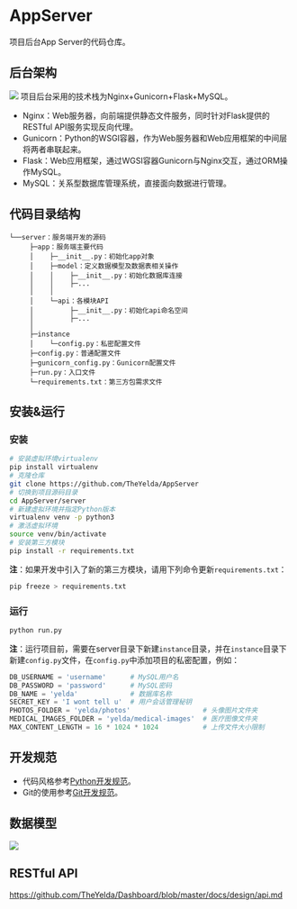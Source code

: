 # AppServer
项目后台App Server的代码仓库。

## 后台架构
![](https://raw.githubusercontent.com/TheYelda/AppServer/master/doc/architecture.png)
项目后台采用的技术栈为Nginx+Gunicorn+Flask+MySQL。

- Nginx：Web服务器，向前端提供静态文件服务，同时针对Flask提供的RESTful API服务实现反向代理。
- Gunicorn：Python的WSGI容器，作为Web服务器和Web应用框架的中间层将两者串联起来。
- Flask：Web应用框架，通过WGSI容器Gunicorn与Nginx交互，通过ORM操作MySQL。
- MySQL：关系型数据库管理系统，直接面向数据进行管理。

## 代码目录结构
```
└──server：服务端开发的源码
     ├─app：服务端主要代码
     │    ├─__init__.py：初始化app对象
     │    ├─model：定义数据模型及数据表相关操作
     │    │    ├─__init__.py：初始化数据库连接
     │    │    ├─...
     │    │
     │    └─api：各模块API
     │         ├─__init__.py：初始化api命名空间
     │         ├─...
     │
     ├─instance
     │    └─config.py：私密配置文件
     ├─config.py：普通配置文件
     ├─gunicorn_config.py：Gunicorn配置文件
     ├─run.py：入口文件
     └─requirements.txt：第三方包需求文件
```

## 安装&运行
### 安装
```bash
# 安装虚拟环境virtualenv
pip install virtualenv
# 克隆仓库
git clone https://github.com/TheYelda/AppServer
# 切换到项目源码目录
cd AppServer/server
# 新建虚拟环境并指定Python版本
virtualenv venv -p python3
# 激活虚拟环境
source venv/bin/activate
# 安装第三方模块
pip install -r requirements.txt
```
**注**：如果开发中引入了新的第三方模块，请用下列命令更新`requirements.txt`：
```bash
pip freeze > requirements.txt
```

### 运行
```bash
python run.py
```
**注**：运行项目前，需要在server目录下新建`instance`目录，并在`instance`目录下新建`config.py`文件，在`config.py`中添加项目的私密配置，例如：

```python
DB_USERNAME = 'username'      # MySQL用户名
DB_PASSWORD = 'password'      # MySQL密码
DB_NAME = 'yelda'             # 数据库名称
SECRET_KEY = 'I wont tell u'  # 用户会话管理秘钥
PHOTOS_FOLDER = 'yelda/photos'                  # 头像图片文件夹
MEDICAL_IMAGES_FOLDER = 'yelda/medical-images'  # 医疗图像文件夹
MAX_CONTENT_LENGTH = 16 * 1024 * 1024           # 上传文件大小限制
```

## 开发规范
- 代码风格参考[Python开发规范](https://github.com/TheYelda/Dashboard/blob/master/python_code_style_guide.md)。
- Git的使用参考[Git开发规范](https://github.com/TheYelda/Dashboard/blob/master/git_collaboration_guide.md)。

## 数据模型
![](https://raw.githubusercontent.com/TheYelda/Dashboard/master/docs/images/db.png)

## RESTful API
<https://github.com/TheYelda/Dashboard/blob/master/docs/design/api.md>

